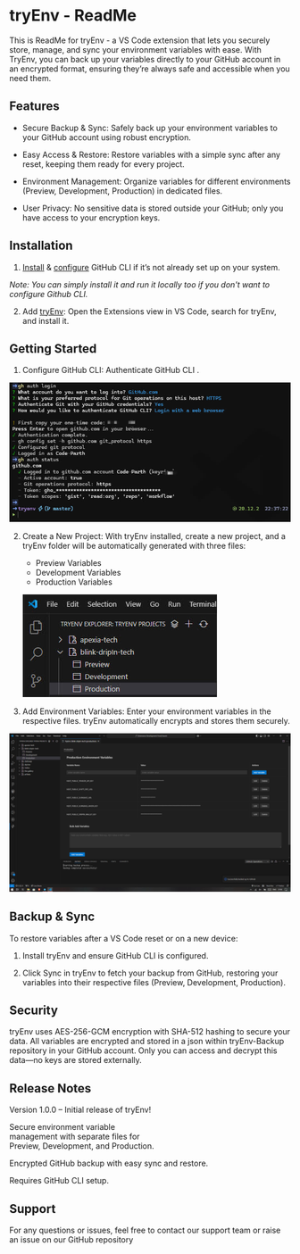# tryEnv - ReadMe

This is ReadMe for tryEnv - a VS Code extension that lets you securely store, manage, and sync your environment variables with ease. With TryEnv, you can back up your variables directly to your GitHub account in an encrypted format, ensuring they’re always safe and accessible when you need them.


## Features

- Secure Backup & Sync: Safely back up your environment variables to your GitHub account using robust encryption.

- Easy Access & Restore: Restore variables with a simple sync after any reset, keeping them ready for every project.

- Environment Management: Organize variables for different environments (Preview, Development, Production) in dedicated files.

- User Privacy: No sensitive data is stored outside your GitHub; only you have access to your encryption keys.


## Installation

1. [Install](https://cli.github.com/) & [configure](https://cli.github.com/manual/gh_auth_login) GitHub CLI if it’s not already set up on your system.

_Note: You can simply install it and run it locally too if you don't want to configure Github CLI._

2. Add [tryEnv](https://www.tryenv.xyz/): Open the Extensions view in VS Code, search for tryEnv, and install it.


## Getting Started

1. Configure GitHub CLI: Authenticate GitHub CLI .

![Image01](/public/Image01.jpeg)


2. Create a New Project: With tryEnv installed, create a new project, and a tryEnv folder will be automatically generated with three files:

   - Preview Variables
   - Development Variables
   - Production Variables
   
   ![Image02](/public/Image02.jpeg)


3. Add Environment Variables: Enter your environment variables in the respective files. tryEnv automatically encrypts and stores them securely.

![Image03](/public/Image03.jpeg)

## Backup & Sync

To restore variables after a VS Code reset or on a new device:

1. Install tryEnv and ensure GitHub CLI is configured.

2. Click Sync in tryEnv to fetch your backup from GitHub, restoring your variables into their respective files (Preview, Development, Production).


## Security

tryEnv uses AES-256-GCM encryption with SHA-512 hashing to secure your data. All variables are encrypted and stored in a json within tryEnv-Backup repository in your GitHub account. Only you can access and decrypt this data—no keys are stored externally.

## Release Notes
Version 1.0.0 – Initial release of tryEnv!

  Secure environment variable     
  management with separate files for    
  Preview, Development, and Production.

  Encrypted GitHub backup with easy 
  sync and restore.

  Requires GitHub CLI setup. 

 
## Support

For any questions or issues, feel free to contact our support team or raise an issue on our GitHub repository
